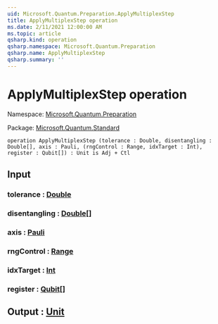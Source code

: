 ```yaml
---
uid: Microsoft.Quantum.Preparation.ApplyMultiplexStep
title: ApplyMultiplexStep operation
ms.date: 2/11/2021 12:00:00 AM
ms.topic: article
qsharp.kind: operation
qsharp.namespace: Microsoft.Quantum.Preparation
qsharp.name: ApplyMultiplexStep
qsharp.summary: ''
---
```


# ApplyMultiplexStep operation

Namespace: [Microsoft.Quantum.Preparation](xref:Microsoft.Quantum.Preparation)

Package: [Microsoft.Quantum.Standard](https://nuget.org/packages/Microsoft.Quantum.Standard)




```qsharp
operation ApplyMultiplexStep (tolerance : Double, disentangling : Double[], axis : Pauli, (rngControl : Range, idxTarget : Int), register : Qubit[]) : Unit is Adj + Ctl
```


## Input

### tolerance : [Double](xref:microsoft.quantum.lang-ref.double)




### disentangling : [Double](xref:microsoft.quantum.lang-ref.double)[]




### axis : [Pauli](xref:microsoft.quantum.lang-ref.pauli)




### rngControl : [Range](xref:microsoft.quantum.lang-ref.range)




### idxTarget : [Int](xref:microsoft.quantum.lang-ref.int)




### register : [Qubit](xref:microsoft.quantum.lang-ref.qubit)[]





## Output : [Unit](xref:microsoft.quantum.lang-ref.unit)

